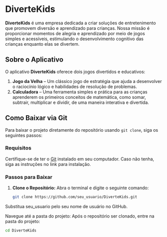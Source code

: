 # DiverteKids

**DiverteKids** é uma empresa dedicada a criar soluções de entretenimento que promovem diversão e aprendizado para crianças. Nossa missão é proporcionar momentos de alegria e aprendizado por meio de jogos simples e acessíveis, estimulando o desenvolvimento cognitivo das crianças enquanto elas se divertem.

## Sobre o Aplicativo

O aplicativo **DiverteKids** oferece dois jogos divertidos e educativos:

1. **Jogo da Velha** – Um clássico jogo de estratégia que ajuda a desenvolver o raciocínio lógico e habilidades de resolução de problemas.
2. **Calculadora** – Uma ferramenta simples e prática para as crianças aprenderem os primeiros conceitos de matemática, como somar, subtrair, multiplicar e dividir, de uma maneira interativa e divertida.

## Como Baixar via Git

Para baixar o projeto diretamente do repositório usando `git clone`, siga os seguintes passos:

### Requisitos

Certifique-se de ter o [Git](https://git-scm.com/) instalado em seu computador. Caso não tenha, siga as instruções no link para instalação.

### Passos para Baixar

1. **Clone o Repositório:**
   Abra o terminal e digite o seguinte comando:
   ```bash
   git clone https://github.com/seu_usuario/DiverteKids.git
Substitua seu_usuario pelo seu nome de usuário no GitHub.

Navegue até a pasta do projeto:
Após o repositório ser clonado, entre na pasta do projeto:
   ```bash
cd DiverteKids
